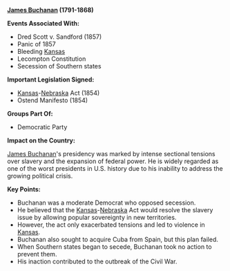 **[James Buchanan](./../james-buchanan/) (1791-1868)**

**Events Associated With:**

* Dred Scott v. Sandford (1857)
* Panic of 1857
* Bleeding [Kansas](./../kansas/)
* Lecompton Constitution
* Secession of Southern states

**Important Legislation Signed:**

* [Kansas](./../kansas/)-[Nebraska](./../nebraska/) Act (1854)
* Ostend Manifesto (1854)

**Groups Part Of:**

* Democratic Party

**Impact on the Country:**

[James Buchanan](./../james-buchanan/)'s presidency was marked by intense sectional tensions over slavery and the expansion of federal power. He is widely regarded as one of the worst presidents in U.S. history due to his inability to address the growing political crisis.

**Key Points:**

* Buchanan was a moderate Democrat who opposed secession.
* He believed that the [Kansas](./../kansas/)-[Nebraska](./../nebraska/) Act would resolve the slavery issue by allowing popular sovereignty in new territories.
* However, the act only exacerbated tensions and led to violence in [Kansas](./../kansas/).
* Buchanan also sought to acquire Cuba from Spain, but this plan failed.
* When Southern states began to secede, Buchanan took no action to prevent them.
* His inaction contributed to the outbreak of the Civil War.